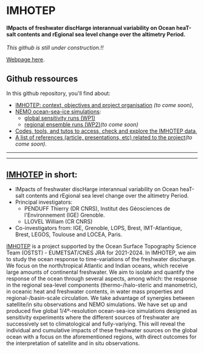 # IMHOTEP
#### IMpacts of freshwater discHarge interannual variability on Ocean heaT-salt contents and rEgional sea level change over the altimetry Period.

_This github is still under construction.!!_

[Webpage here](https://stephanieleroux.github.io/Project-IMHOTEP/).


## Github ressources

In this github repository, you'll find about:
* [IMHOTEP: context, objectives and project organisation]() _(to come soon)_, 
* [NEMO ocean-sea-ice simulations](https://github.com/molines/IMHOTEP):
  - [global sensitivity runs (WP1)](https://github.com/molines/IMHOTEP/tree/master/eORCA025)
  - [regional ensemble runs (WP2)]()_(to come soon)_
* [Codes, tools, and tutos to access, check and explore the IMHOTEP data](/TOOLS/),
* [A list of references (article, presentations, etc) related to the project]()_(to come soon)_.

---
---

## [IMHOTEP]() in short:
* IMpacts of freshwater discHarge interannual variability on Ocean heaT-salt contents and rEgional sea level change over the altimetry Period.
* Principal investigators: 
    - PENDUFF Thierry (DR CNRS), Institut des Géosciences de l'Environnement (IGE) Grenoble.
    - LLOVEL William (CR CNRS)
* Co-investigators from: IGE, Grenoble, LOPS, Brest,  IMT-Atlantique, Brest,  LEGOS, Toulouse	 and LOCEA, Paris.
 
 [IMHOTEP]() is a project supported by the Ocean Surface Topography Science Team (OSTST) - EUMETSAT/CNES JRA  for 2021-2024. In IMHOTEP, we aim to study the ocean response to time-variations of the  freshwater discharge. We focus on the north/tropical Atlantic and Indian oceans, which receive large amounts of continental freshwater. We aim to isolate and quantify the response of the ocean through several aspects, among which: the response in the regional sea-level components (thermo-/halo-steric and manometric), in oceanic heat and freshwater contents, in water mass properties and regional-/basin-scale circulation.
We  take advantage of synergies between satellite/in situ observations and NEMO simulations. We have  set up and produced  five global 1/4º-resolution ocean-sea-ice simulations designed as sensitivity experiments where the different sources of freshwater are successively set to climatological and fully-variying. This will reveal the individual and cumulative impacts of these freshwater sources on the global ocean with a focus on the aforementioned regions, with direct outcomes for the interpretation of satellite and in situ observations.

